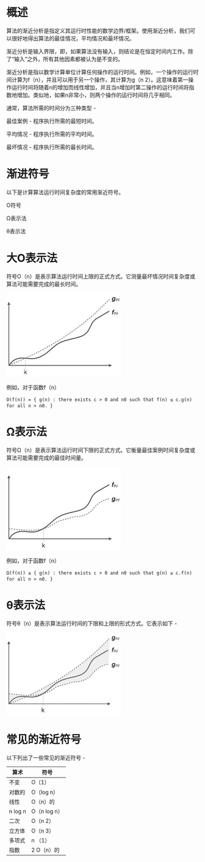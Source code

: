 # 概述


算法的渐近分析是指定义其运行时性能的数学边界/框架。使用渐近分析，我们可以很好地得出算法的最佳情况，平均情况和最坏情况。



渐近分析是输入界限，即，如果算法没有输入，则结论是在恒定时间内工作。除了“输入”之外，所有其他因素都被认为是不变的。



渐近分析是指以数学计算单位计算任何操作的运行时间。例如，一个操作的运行时间计算为f（n），并且可以用于另一个操作，其计算为g（n 2）。这意味着第一操作运行时间将随着n的增加而线性增加，并且当n增加时第二操作的运行时间将指数地增加。类似地，如果n非常小，则两个操作的运行时间将几乎相同。



通常，算法所需的时间分为三种类型 -



最佳案例 - 程序执行所需的最短时间。



平均情况 - 程序执行所需的平均时间。



最坏情况 - 程序执行所需的最长时间。



# 渐进符号


以下是计算算法运行时间复杂度的常用渐近符号。



Ο符号


Ω表示法


θ表示法



# 大O表示法


符号Ο（n）是表示算法运行时间上限的正式方式。它测量最坏情况时间复杂度或算法可能需要完成的最长时间。


![](./image/big_o_notation.jpg)


例如，对于函数f（n）


```
Ο(f(n)) = { g(n) : there exists c > 0 and n0 such that f(n) ≤ c.g(n) for all n > n0. }
```

# Ω表示法


符号Ω（n）是表示算法运行时间下限的正式方式。它衡量最佳案例时间复杂度或算法可能需要完成的最佳时间量。


![](./image/omega_notation.jpg)



例如，对于函数f（n）


```
Ω(f(n)) ≥ { g(n) : there exists c > 0 and n0 such that g(n) ≤ c.f(n) for all n > n0. }
```

# θ表示法


符号θ（n）是表示算法运行时间的下限和上限的形式方式。它表示如下 -


![](./image/theta_notation.jpg)



# 常见的渐近符号


以下列出了一些常见的渐近符号 -



 算术 | 符号 
 ----| -----
不变	|	Ο（1）
对数的	|	Ο（log n）
线性	|	Ο（n）的
n log n	|	Ο（n log n）
二次	|	Ο（n 2）
立方体	|	Ο（n 3）
多项式	|	n （1）
指数	|	2 Ο（n）的
